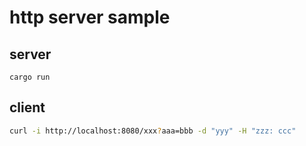 # http server sample

## server

```
cargo run
```

## client

```bash
curl -i http://localhost:8080/xxx?aaa=bbb -d "yyy" -H "zzz: ccc"
```
